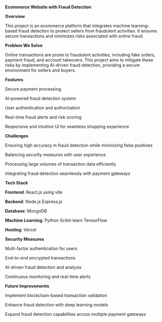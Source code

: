 **Ecommerce Website with Fraud Detection**

**Overview**

This project is an ecommerce platform that integrates machine learning-based fraud detection to protect sellers from fraudulent activities. It ensures secure transactions and minimizes risks associated with online fraud.

**Problem We Solve**

Online transactions are prone to fraudulent activities, including fake orders, payment fraud, and account takeovers. This project aims to mitigate these risks by implementing AI-driven fraud detection, providing a secure environment for sellers and buyers.

**Features**

  Secure payment processing
  
  AI-powered fraud detection system
  
  User authentication and authorization
  
  Real-time fraud alerts and risk scoring
  
  Responsive and intuitive UI for seamless shopping experience

**Challenges**

  Ensuring high accuracy in fraud detection while minimizing false positives
  
  Balancing security measures with user experience
  
  Processing large volumes of transaction data efficiently
  
  Integrating fraud detection seamlessly with payment gateways

**Tech Stack**

  **Frontend**: React.js using vite
  
  **Backend**: Node.js Express.js
  
  **Database**: MongoDB
  
  **Machine Learning**: Python Scikit-learn TensorFlow
  
  **Hosting**: Vercel 

**Security Measures**

  Multi-factor authentication for users
  
  End-to-end encrypted transactions
  
  AI-driven fraud detection and analysis
  
  Continuous monitoring and real-time alerts

**Future Improvements**

Implement blockchain-based transaction validation

Enhance fraud detection with deep learning models

Expand fraud detection capabilities across multiple payment gateways
